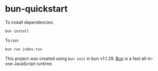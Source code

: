 # bun-quickstart

To install dependencies:

```bash
bun install
```

To run:

```bash
bun run index.tsx
```

This project was created using `bun init` in bun v1.1.29. [Bun](https://bun.sh) is a fast all-in-one JavaScript runtime.
